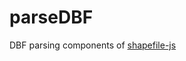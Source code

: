parseDBF
========
DBF parsing components of [shapefile-js](https://github.com/calvinmetcalf/shapefile-js)